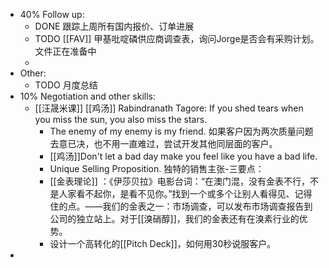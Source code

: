- 40% Follow up:
	- DONE 跟踪上周所有国内报价、订单进展
	- TODO [[FAV]] 甲基吡啶磷供应商调查表，询问Jorge是否会有采购计划。文件正在准备中
	-
- Other:
	- TODO 月度总结
- 10% Negotiation and other skills:
	- [[汪晟米课]] [[鸡汤]] Rabindranath Tagore: If you shed tears when you miss the sun, you also miss the stars.
		- The enemy of my enemy is my friend. 如果客户因为两次质量问题去意已决，也不用一直难过，尝试开发其他同层面的客户。
		- [[鸡汤]]Don't let a bad day make you feel like you have a bad life.
		- Unique Selling Proposition. 独特的销售主张-三要点：
		- [[金表理论]] ：《伊莎贝拉》电影台词：“在澳门混，没有金表不行，不是人家看不起你，是看不见你。”找到一个或多个让别人看得见、记得住的点。——我们的金表之一：市场调查，可以发布市场调查报告到公司的独立站上。对于[[溴硝醇]]，我们的金表还有在溴素行业的优势。
		- 设计一个高转化的[[Pitch Deck]]，如何用30秒说服客户。
-
